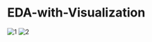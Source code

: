 # EDA-with-Visualization

![1](https://user-images.githubusercontent.com/103125015/162619201-57d691b6-8dea-44f5-a44e-a5faf546bba7.jpg)
![2](https://user-images.githubusercontent.com/103125015/162619212-b97a2b94-f660-4082-8883-ede52fec6bc3.jpg)
